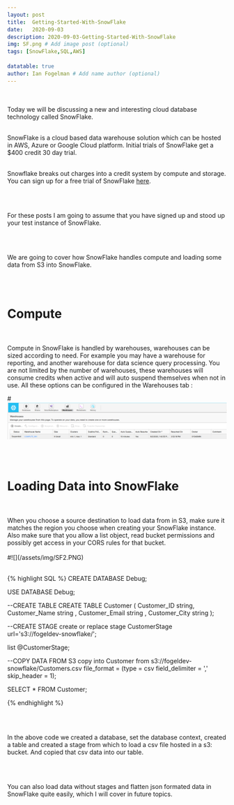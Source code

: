 ```yaml
---
layout: post
title:  Getting-Started-With-SnowFlake
date:   2020-09-03
description: 2020-09-03-Getting-Started-With-SnowFlake
img: SF.png # Add image post (optional)
tags: [SnowFlake,SQL,AWS]

datatable: true
author: Ian Fogelman # Add name author (optional)
---
```


<meta property="og:title" content="Getting Started With SnowFlake">
<meta property="og:description" content="A blog by Ian Fogelman.">
<meta property="og:image" content="https://repository-images.githubusercontent.com/190807493/a3610e80-bed1-11e9-87ac-2a4f0aa3b2ee">
<meta property="og:url" content="https://repository-images.githubusercontent.com/190807493/a3610e80-bed1-11e9-87ac-2a4f0aa3b2ee">

<br>
<br>
Today we will be discussing a new and interesting cloud database technology called SnowFlake.
<br>
<br>

SnowFlake is a cloud based data warehouse solution which can be hosted in AWS, Azure or Google Cloud platform.
Initial trials of SnowFlake get a $400 credit 30 day trial.
<br>
<br>

Snowflake breaks out charges into a credit system by compute and storage.
You can sign up for a free trial of SnowFlake <a href="https://trial.snowflake.com/" target="_blank">here</a>. 

<br>
<br>

For these posts I am going to assume that you have signed up and stood up your test instance of SnowFlake.

<br>
<br>

We are going to cover how SnowFlake handles compute and loading some data from S3 into SnowFlake.

<br>
<br>
<h1>Compute</h1>
<br>
<br>
Compute in SnowFlake is handled by warehouses, warehouses can be sized according to need. For example you may have a warehouse for reporting, and another warehouse for data science query processing. You are not limited by the number of warehouses, these warehouses will consume credits when active and will auto suspend themselves when not in use. All these options can be configured in the Warehouses tab :

#![](/assets/img/SF1.PNG)

<br>
<br>
<h1>Loading Data into SnowFlake</h1>
<br>
<br>
When you choose a source destination to load data from in S3, make sure it matches the region you choose when creating your SnowFlake instance.
Also make sure that you allow a list object, read bucket permissions and possibly get access in your CORS rules for that bucket.
<br>
<br>
#![](/assets/img/SF2.PNG)
<br>
<br>


{% highlight SQL %} 
CREATE DATABASE Debug;

USE DATABASE Debug;

--CREATE TABLE
CREATE TABLE Customer (
  Customer_ID string,
  Customer_Name string ,
  Customer_Email string ,
  Customer_City string 
  );
  
--CREATE STAGE
create or replace stage CustomerStage url='s3://fogeldev-snowflake/';

list @CustomerStage;

--COPY DATA FROM S3
copy into Customer
  from s3://fogeldev-snowflake/Customers.csv
  file_format = (type = csv field_delimiter = ',' skip_header = 1);
  
SELECT * FROM Customer;

{% endhighlight %}


<br>
<br>

In the above code we created a database, set the database context, created a table and created a stage from which to load a csv file hosted in a s3: bucket. And copied that csv data into our table.

<br>
<br>

You can also load data without stages and flatten json formated data in SnowFlake quite easily, which I will cover in future topics.

